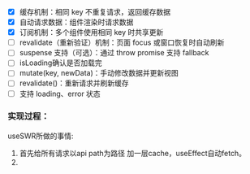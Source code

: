 - [x] 缓存机制：相同 key 不重复请求，返回缓存数据
- [x] 自动请求数据：组件渲染时请求数据
- [x] 订阅机制：多个组件使用相同 key 时共享更新
- [ ] revalidate（重新验证）机制：页面 focus 或窗口恢复时自动刷新
- [ ] suspense 支持（可选）：通过 throw promise 支持 <Suspense> fallback
- [ ] isLoading确认是否加载完
- [ ] mutate(key, newData)：手动修改数据并更新视图
- [ ] revalidate()：重新请求并刷新缓存
- [ ] 支持 loading、error 状态

### 实现过程：

useSWR所做的事情:

1. 首先给所有请求以api path为路径 加一层cache，useEffect自动fetch。
2.
